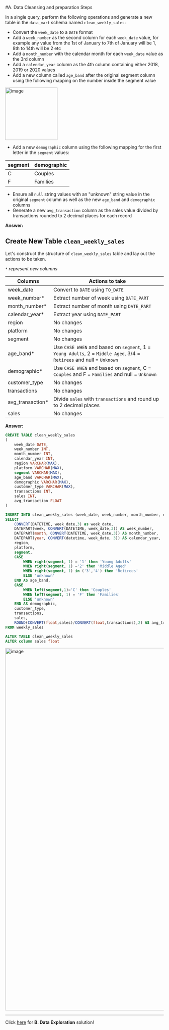 #A. Data Cleansing and preparation Steps

In a single query, perform the following operations and generate a new table in the `data_mart` schema named `clean_weekly_sales`:
- Convert the `week_date` to a `DATE` format
- Add a `week_number` as the second column for each `week_date` value, for example any value from the 1st of January to 7th of January will be 1, 8th to 14th will be 2 etc
- Add a `month_number` with the calendar month for each `week_date` value as the 3rd column
- Add a `calendar_year` column as the 4th column containing either 2018, 2019 or 2020 values
- Add a new column called `age_band` after the original segment column using the following mapping on the number inside the segment value
  
<img width="166" alt="image" src="https://user-images.githubusercontent.com/81607668/131438667-3b7f3da5-cabc-436d-a352-2022841fc6a2.png">
  
- Add a new `demographic` column using the following mapping for the first letter in the `segment` values:  

| segment | demographic | 
| ------- | ----------- |
| C | Couples |
| F | Families |

- Ensure all `null` string values with an "unknown" string value in the original `segment` column as well as the new `age_band` and `demographic` columns
- Generate a new `avg_transaction` column as the sales value divided by transactions rounded to 2 decimal places for each record

**Answer:**

## Create New Table `clean_weekly_sales`

Let's construct the structure of `clean_weekly_sales` table and lay out the actions to be taken.

_`*` represent new columns_

| Columns | Actions to take |
| ------- | --------------- |
| week_date | Convert to `DATE` using `TO_DATE`
| week_number* | Extract number of week using `DATE_PART` 
| month_number* | Extract number of month using `DATE_PART` 
| calendar_year* | Extract year using `DATE_PART`
| region | No changes
| platform | No changes
| segment | No changes
| age_band* | Use `CASE WHEN` and based on `segment`, 1 = `Young Adults`, 2 = `Middle Aged`, 3/4 = `Retirees` and null = `Unknown`
| demographic* | Use `CASE WHEN` and based on `segment`, C = `Couples` and F = `Families` and null = `Unknown`
|customer_type | No changes
| transactions | No changes
| avg_transaction* | Divide `sales` with `transactions` and round up to 2 decimal places
| sales | No changes

**Answer:**

````sql
CREATE TABLE clean_weekly_sales
(
	week_date DATE, 
	week_number INT, 
	month_number INT, 
	calendar_year INT, 
	region VARCHAR(MAX), 
	platform VARCHAR(MAX), 
	segment VARCHAR(MAX), 
	age_band VARCHAR(MAX), 
	demographic VARCHAR(MAX), 
	customer_type VARCHAR(MAX), 
	transactions INT, 
	sales INT, 
	avg_transaction FLOAT
)

INSERT INTO clean_weekly_sales (week_date, week_number, month_number, calendar_year, region, platform, segment, age_band, demographic, customer_type, transactions, sales, avg_transaction)
SELECT
	CONVERT(DATETIME, week_date,3) as week_date,
	DATEPART(week, CONVERT(DATETIME, week_date,3)) AS week_number,
	DATEPART(month, CONVERT(DATETIME, week_date,3)) AS month_number,
	DATEPART(year, CONVERT(datetime, week_date, 3)) AS calendar_year,
	region,
	platform,
	segment,
	CASE 
		WHEN right(segment, 1) = '1' then 'Young Adults'
		WHEN right(segment, 1) ='2' then 'Middle Aged'
		WHEN right(segment, 1) in ('3','4') then 'Retirees'
		ELSE 'unknown' 
	END AS age_band,
	CASE
		WHEN left(segment,1)='C' then 'Couples'
		WHEN lefT(segment, 1) = 'F' then 'Families'
		ELSE 'unknown' 
	END AS demographic,
	customer_type,
	transactions,
	sales,
	ROUND(CONVERT(float,sales)/CONVERT(float,transactions),2) AS avg_transactions 
FROM weekly_sales

ALTER TABLE clean_weekly_sales
ALTER column sales float
````

<img width="1148" alt="image" src="https://user-images.githubusercontent.com/81607668/131474035-528e0af6-d848-427b-bbd9-73956a775f86.png">

***

Click [here](https://github.com/Quynhcao-jane/SQL-Project/blob/main/8%20Week%20SQL%20Challenge/Case%20Study%20%235%20-%20Data%20Mart/B.%20Data%20Exploration.md) for **B. Data Exploration** solution!
